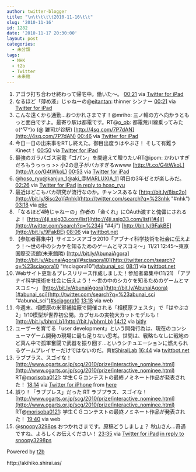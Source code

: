 ```yaml
---
author: twitter-blogger
title: "\n\t\t\t\t2010-11-16\t\t"
slug: '2010-11-16'
id: 1282
date: '2010-11-17 20:30:00'
layout: post
categories:
  - 未分類
tags:
  - NHK
  - t2b
  - Twitter
  - 未来館
---
```


<div xmlns:georss="http://www.georss.org/georss">

1.  <span><span>アゴラ打ち合わせ終わって帰宅中。働いた～。</span> <span>[<span>00:21</span>](http://twitter.com/o_ob/status/4494242919485440) <span>via [Twitter for iPad](http://itunes.apple.com/app/twitter/id333903271?mt=8)</span></span></span>
2.  <span><span>なるほど「薄め液」じゃねーの@[eitantan](http://twitter.com/eitantan "eitantan"): thinner シンナー</span> <span>[<span>00:21</span>](http://twitter.com/o_ob/status/4494341674377217) <span>via [Twitter for iPad](http://itunes.apple.com/app/twitter/id333903271?mt=8)</span></span></span>
3.  <span><span>こんな遠くから通勤...おつかれさまです！@mriho: 三ノ輪の方へ向かうともっと面白ですよ。最寄り駅は都電です。RT@[o_ob](http://twitter.com/o_ob "o_ob"): 都電荒川線乗ってみた o(^▽^)o (@ 雑司が谷駅) [http://4sq.com/7P7dAN](http://4sq.com/7P7dAN)</span> <span>[<span>00:46</span>](http://twitter.com/o_ob/status/4500604172898304) <span>via [Twitter for iPad](http://itunes.apple.com/app/twitter/id333903271?mt=8)</span></span></span>
4.  <span><span>今日一日の出来事をRTし終えた。御目出度うはやぶさ！ そして有難うKinect！</span> <span>[<span>00:50</span>](http://twitter.com/o_ob/status/4501443394412544) <span>via [Twitter for iPad](http://itunes.apple.com/app/twitter/id333903271?mt=8)</span></span></span>
5.  <span><span>最強のガラパゴス家電「ゴパン」を間違えて贈りたいRT@ipom: かわいすぎだろもうっっっ >> 小2の息子がバカすぎるwwww [http://t.co/G4tWkoL](http://t.co/G4tWkoL)</span> <span>[<span>00:53</span>](http://twitter.com/o_ob/status/4502302425616385) <span>via [Twitter for iPad](http://itunes.apple.com/app/twitter/id333903271?mt=8)</span></span></span>
6.  <span><span>@[hoso_ryu](http://twitter.com/hoso_ryu "hoso_ryu")@[kanjun_1](http://twitter.com/kanjun_1 "kanjun_1")@[aki_](http://twitter.com/aki_ "aki_")@[MARLUXIA_11](http://twitter.com/MARLUXIA_11 "MARLUXIA_11") 明日の3年ゼミが楽しみだ。</span> <span>[<span>02:26</span>](http://twitter.com/o_ob/status/4525751210610688) <span>via [Twitter for iPad](http://itunes.apple.com/app/twitter/id333903271?mt=8)</span> [in reply to hoso_ryu](http://twitter.com/hoso_ryu/status/28791044113)</span></span>
7.  <span><span>最近はどこもバカ研究が流行なのか。チャンスあるな [http://bit.ly/8isc2o](http://bit.ly/8isc2o)[#nhk](http://twitter.com/search?q=%23nhk "#nhk")</span> <span>[<span>03:18</span>](http://twitter.com/o_ob/status/4538869844287488) <span>via [ptic](http://ptic.jp/)</span></span></span>
8.  <span><span>「なるほど4時じゃねーの」作者の「金くれ」にOAuth渡すと傀儡にされるよ！ [http://4ji.ssig33.com/list](http://4ji.ssig33.com/list)[#4ji](http://twitter.com/search?q=%234ji "#4ji") [http://bit.ly/9FakBE](http://bit.ly/9FakBE)</span> <span>[<span>08:06</span>](http://twitter.com/o_ob/status/4611253670518784) <span>via [twittbot.net](http://twittbot.net/)</span></span></span>
9.  <span><span>【参加者募集中】サイエンスアゴラ2010「アブナイ科学技術を社会に伝えよう！～世の中のシカケを知るためのゲームとマスコミ～」11/21 12:45～東京国際交流館(未来館隣) [http://bit.ly/AbunaiAgora](http://bit.ly/AbunaiAgora)[#sciagora10](http://twitter.com/search?q=%23sciagora10 "#sciagora10")[#abunai_sci](http://twitter.com/search?q=%23abunai_sci "#abunai_sci")</span> <span>[<span>08:11</span>](http://twitter.com/o_ob/status/4612499500441600) <span>via [twittbot.net](http://twittbot.net/)</span></span></span>
10.  <span><span>Webサイト更新＆プレスリリース作成しました！参加者募集中(11/21) 「アブナイ科学技術を社会に伝えよう！～世の中のシカケを知るためのゲームとマスコミ～」 [http://bit.ly/AbunaiAgora](http://bit.ly/AbunaiAgora)[#abunai_sci](http://twitter.com/search?q=%23abunai_sci "#abunai_sci")[#sciagora10](http://twitter.com/search?q=%23sciagora10 "#sciagora10")</span> <span>[<span>13:18</span>](http://twitter.com/o_ob/status/4689787839578112) <span>via web</span></span></span>
11.  <span><span>今週末、相模原の米軍補給廠で開催される「相模原フェスタ」で「はやぶさ2」1/10模型が世界初公開。カプセルの実物大カットモデルも！ [http://bit.ly/bhrnLb](http://bit.ly/bhrnLb)</span> <span>[<span>14:12</span>](http://twitter.com/o_ob/status/4703439971950592) <span>via [bitly](http://bit.ly)</span></span></span>
12.  <span><span>ユーザーを育てる「user development」という開発行為は、現在のコンシューマゲーム開発の現場に最も足りない思考。世間は、戦略もなしに戦地のど真ん中で孤軍奮闘で武器を振り回す…というシチュエーションに燃えられるゲームプレイヤーだけではないのだ。育[#ShiraiLab](http://twitter.com/search?q=%23ShiraiLab "#ShiraiLab")</span> <span>[<span>16:44</span>](http://twitter.com/o_ob/status/4741527909703681) <span>via [twittbot.net](http://twittbot.net/)</span></span></span>
13.  <span><span>ラブプラス、スゴイな！ [http://www.cgarts.or.jp/scg/2010/prize/interactive_nominee.html](http://www.cgarts.or.jp/scg/2010/prize/interactive_nominee.html) RT@[morisoba0121](http://twitter.com/morisoba0121 "morisoba0121"): 学生ＣＧコンテストの最終ノミネート作品が発表された！</span> <span>[<span>18:14</span>](http://twitter.com/o_ob/status/4764239059222528) <span>via [Twitter for iPhone](http://twitter.com/)</span> from [here<span></span>](http://maps.google.com/maps?q=35.48639028,139.34226878)</span></span>
14.  <span><span>誤り！「ラブプレス」だった RT ラブプラス、スゴイな！ [http://www.cgarts.or.jp/scg/2010/prize/interactive_nominee.html](http://www.cgarts.or.jp/scg/2010/prize/interactive_nominee.html) RT@[morisoba0121](http://twitter.com/morisoba0121 "morisoba0121"): 学生ＣＧコンテストの最終ノミネート作品が発表された！</span> <span>[<span>19:40</span>](http://twitter.com/o_ob/status/4785847660453888) <span>via web</span></span></span>
15.  <span><span>@[snoopy3298ps](http://twitter.com/snoopy3298ps "snoopy3298ps") おつかれさまです。原稿どうしましょ？ 秋山さん…奇遇ですね、よろしくお伝えください！</span> <span>[<span>23:35</span>](http://twitter.com/o_ob/status/4845059371433985) <span>via [Twitter for iPad](http://itunes.apple.com/app/twitter/id333903271?mt=8)</span> [in reply to snoopy3298ps](http://twitter.com/snoopy3298ps/status/4806981827174400)</span></span>

</div>

Powered by [t2b](http://t2b.utilz.jp/)

<div>http://akihiko.shirai.as/</div>